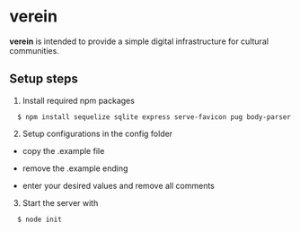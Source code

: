 # verein
__verein__ is intended to provide a simple digital infrastructure for cultural communities.

Setup steps
----------
1. Install required npm packages

  ```
    $ npm install sequelize sqlite express serve-favicon pug body-parser
  ```

2. Setup configurations in the config folder

  - copy the .example file

  - remove the .example ending

  - enter your desired values and remove all comments

3. Start the server with

  ```
    $ node init
  ```
